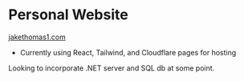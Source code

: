 # Personal Website

[jakethomas1.com](https://jakethomas1.com)

* Currently using React, Tailwind, and Cloudflare pages for hosting

Looking to incorporate .NET server and SQL db at some point.
